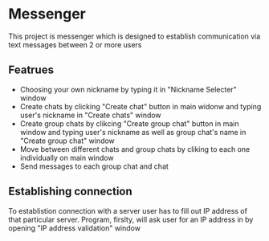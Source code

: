 # Messenger 

This project is messenger which is designed to establish communication via text messages between 2 or more users 

## Featrues 

- Choosing your own nickname by typing it in "Nickname Selecter" window 
- Create chats by clicking "Create chat" button in main widonw and typing user's nickname in "Create chats" window
- Create group chats by clikcing "Create group chat" button in main window and typing user's nickname as well as group chat's name in "Create group chat" window 
- Move between different chats and group chats by cliking to each one individually on main window 
- Send messages to each group chat and chat 

## Establishing connection 
To establistion connection with a server user has to fill out IP address of that particular server.
Program, firslty, will ask user for an IP address in by opening "IP address validation" window 


